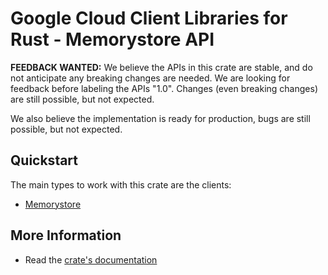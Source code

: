 # Google Cloud Client Libraries for Rust - Memorystore API

<!-- Code generated by sidekick. DO NOT EDIT. -->

**FEEDBACK WANTED:** We believe the APIs in this crate are stable, and
do not anticipate any breaking changes are needed. We are looking for
feedback before labeling the APIs "1.0". Changes (even breaking changes)
are still possible, but not expected.

We also believe the implementation is ready for production, bugs are
still possible, but not expected.

## Quickstart

The main types to work with this crate are the clients:

- [Memorystore]

## More Information

- Read the [crate's documentation](https://docs.rs/google-cloud-memorystore-v1/latest/google-cloud-memorystore-v1)

[Memorystore]: https://docs.rs/google-cloud-memorystore-v1/latest/google_cloud_memorystore_v1/client/struct.Memorystore.html
